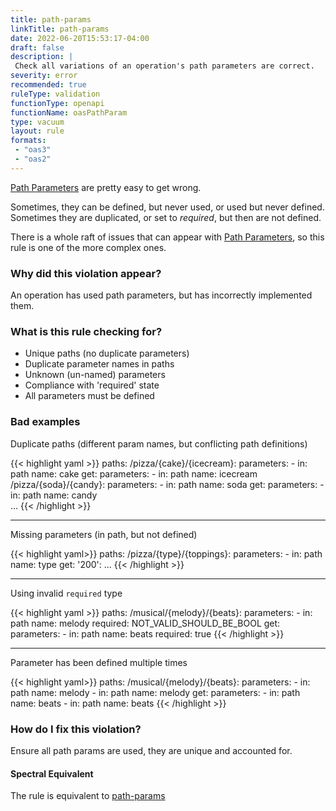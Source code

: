 ```yaml
---
title: path-params
linkTitle: path-params
date: 2022-06-20T15:53:17-04:00
draft: false
description: |
 Check all variations of an operation's path parameters are correct.
severity: error
recommended: true
ruleType: validation
functionType: openapi
functionName: oasPathParam
type: vacuum
layout: rule
formats:
 - "oas3"
 - "oas2"
---
```


[Path Parameters](https://swagger.io/docs/specification/describing-parameters/#path-parameters) are pretty easy to get wrong. 

Sometimes, they can be defined, but never used, or used but never defined. Sometimes they are duplicated, or set to _required_, but then
are not defined. 

There is a whole raft of issues that can appear with [Path Parameters](https://swagger.io/docs/specification/describing-parameters/#path-parameters), so this rule
is one of the more complex ones.

### Why did this violation appear?

An operation has used path parameters, but has incorrectly implemented them.

### What is this rule checking for?

- Unique paths (no duplicate parameters)
- Duplicate parameter names in paths
- Unknown (un-named) parameters
- Compliance with 'required' state
- All parameters must be defined

### Bad examples

Duplicate paths (different param names, but conflicting path definitions)

{{< highlight yaml >}}
 paths:
  /pizza/{cake}/{icecream}:
    parameters:
      - in: path
        name: cake
    get:
      parameters:
        - in: path
          name: icecream
  /pizza/{soda}/{candy}:
    parameters:
      - in: path
        name: soda
    get:
      parameters:
        - in: path
          name: candy  
          ...
{{< /highlight >}}

---

Missing parameters (in path, but not defined)

{{< highlight yaml>}}
paths:
  /pizza/{type}/{toppings}:
    parameters:
      - in: path
        name: type
    get:
      '200':
        ...
{{< /highlight >}}


---

Using invalid `required` type

{{< highlight yaml >}}
paths:
 /musical/{melody}/{beats}:
   parameters:
       - in: path
         name: melody
         required: NOT_VALID_SHOULD_BE_BOOL
   get:
     parameters:
       - in: path
         name: beats
         required: true
{{< /highlight >}}


---

Parameter has been defined multiple times

{{< highlight yaml>}}
paths:
 /musical/{melody}/{beats}:
   parameters:
       - in: path
         name: melody
       - in: path
         name: melody
   get:
     parameters:
       - in: path
         name: beats
       - in: path
         name: beats
{{< /highlight >}}

### How do I fix this violation?

Ensure all path params are used, they are unique and accounted for.

#### Spectral Equivalent

The rule is equivalent to [path-params](https://meta.stoplight.io/docs/spectral/4dec24461f3af-open-api-rules#path-params)